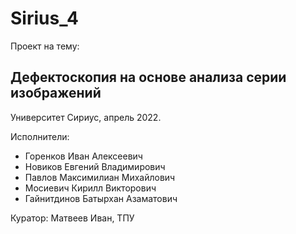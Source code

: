 # Sirius_4

Проект на тему: 
## Дефектоскопия на основе анализа серии изображений ##

Университет Сириус, апрель 2022.

Исполнители:
 * Горенков	Иван	Алексеевич
 * Новиков	Евгений	Владимирович
 * Павлов	Максимилиан	Михайлович
 * Мосиевич	Кирилл	Викторович
 * Гайнитдинов Батырхан Азаматович


Куратор:
Матвеев Иван, ТПУ
